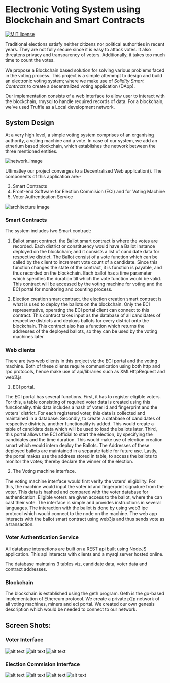 # Electronic Voting System using Blockchain and Smart Contracts

[![MIT license](https://img.shields.io/badge/License-MIT-blue.svg)]()

Traditional elections satisfy neither citizens nor political authorities in recent years. They are not fully secure since it is easy to attack votes. It also threatens privacy and transparency of voters. Additionally, it takes too much time to count the votes. 

We propose a Blockchain based solution for solving various problems faced in the voting process. This project is a simple attemmpt to design and build an electronic voting system; where we make use of *Solidity Smart Contracts* to create a decentralized voting application (DApp). 


Our implementation consists of a web interface to allow user to interact with the blockchain, rmysql to handle required records of data. For a  blockchain, we've used Truffle as a Local development network.

 

## System Design

At a very high level, a simple voting system comprises of an organising authority, a voting machine and a vote.
In case of our system, we add an etherium based blockchain, which establishes the network between the three mentioned entities.

![network_image](https://github.com/safeer2978/Blockchain_Based_Voting_system/blob/master/Diagrams/abstract.png)

Ultimatley our project converges to a Decentralised Web application(). The components of this application are:-

3. Smart Contracts
2. Front-end Software for Election Commision (ECI) and for Voting Machine
4. Voter Authentication Service

![architecture image](https://github.com/safeer2978/Blockchain_Based_Voting_system/blob/master/Diagrams/architecture.png)
### Smart Contracts

 The system includes two Smart contract:
1. Ballot smart contract.
 the Ballot smart contract is where the votes are recorded. Each district or constituency would have a Ballot instance deployed on the blockchain; and it consists a list of candidate data for respective district. The Ballot consist of a vote function which can be called by the client to increment vote count of a candidate. Since this function changes the state of the contract, it is function is payable, and thus recorded on the blockchain. Each ballot has a time parameter which specifies the duration till which the vote function would be valid. This contract will be accessed by the voting machine for voting and the ECI portal for monitoring and counting process.  

2. Election creation smart contract.
 the election creation smart contract is what is used to deploy the ballots on the blockchain. Only the ECI representative, operating the ECI portal client can connect to this contract. This contract takes input as the database of all candidates of respective districts and deploys ballots for every district onto the blockchain. This contract also has a function which returns the addresses of the deployed ballots, so they can be used by the voting machines later.



### Web clients
There are two web clients in this project viz the ECI portal and the voting machine. Both of these clients require communication using both http and rpc protocols, hence make use of api/libraries such as XMLHttpRequest and web3.js

1. ECI portal.

The ECI portal has several functions. First, it has to register eligible voters. For this, a table consisting of required voter data is created using this functionality. this data includes a hash of voter id and fingerprint and the voters' district. For each registered voter, this data is collected and maintained in a database.
Secondly, to create a database of candidates of respective districts, another functionality is added. This would create a table of candidate data which will be used to load the ballots later.
Third, this portal allows the ECI official to start the election, by specifying the candidates and the time duration. This would make use of election creation smart which would intern deploy the Ballots. The Addresses of these deployed ballots are maintained in a separate table for future use.
Lastly, the portal makes use the address stored in table, to access the ballots to monitor the votes; thereby declare the winner of the election.

2. The Voting machine interface.

The voting machine interface would first verify the voters' eligibility. For this, the machine would input the voter id and fingerprint signature from the voter. This data is hashed and compared with the voter database for authentication. Eligible voters are given access to the ballot, where the can cast their vote. The interface is simple and provides instructions in several languages. The interaction with the ballot is done by using web3 ipc protocol which would connect to the node on the machine. The web app interacts with the ballot smart contract using web3js and thus sends vote as a transaction.

### Voter Authentication Service

All database interactions are built on a REST api built using NodeJS application. 
This api interacts with clients and a mysql server hosted online. 

The database maintains 3 tables viz, candidate data, voter data and contract addresses.

### Blockchain

The blockchain is established using the geth program. Geth is the go-based implementation of Ethereum protocol. We create a private p2p network of all voting machines, miners and eci portal. We created our own genesis description which would be needed to connect to our network. 


## Screen Shots:

### Voter Interface

![alt text](![image](https://github.com/user-attachments/assets/9200b75f-8f0a-45cf-930e-2d42ecd444b1)
)
![alt text](![image](https://github.com/user-attachments/assets/bfa0a1d6-ed3d-409f-9c49-cb579cf9ddfb)
)
![alt text](![image](https://github.com/user-attachments/assets/2fad02c5-c976-4b9e-a60f-6862738e8351)
)

### Election Commision Interface
![alt text](https://github.com/safeer2978/Blockchain_Based_Voting_system/blob/master/Diagrams/11.jpg)
![alt text](https://github.com/safeer2978/Blockchain_Based_Voting_system/blob/master/Diagrams/12.jpg)
![alt text](https://github.com/safeer2978/Blockchain_Based_Voting_system/blob/master/Diagrams/13.jpg)
![alt text](https://github.com/safeer2978/Blockchain_Based_Voting_system/blob/master/Diagrams/14.jpg)
